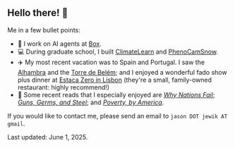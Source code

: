 ## Hello there! 👋
Me in a few bullet points:
- 💼 I work on AI agents at [Box](https://box.com).
- 💻 During graduate school, I built [ClimateLearn](https://github.com/aditya-grover/climate-learn) and [PhenoCamSnow](https://pypi.org/project/phenocam-snow/).
- ✈️ My most recent vacation was to Spain and Portugal. I saw the [Alhambra](https://civilization.fandom.com/wiki/Alhambra_(Civ6)) and the [Torre de Belém](https://civilization.fandom.com/wiki/Torre_de_Bel%C3%A9m_(Civ6)); and I enjoyed a wonderful fado show plus dinner at [Estaca Zero in Lisbon](https://maps.app.goo.gl/17jwppRGTtByAddU6) (they're a small, family-owned restaurant: highly recommend!)
- 📖 Some recent reads that I especially enjoyed are [_Why Nations Fail_](https://www.goodreads.com/book/show/12158480-why-nations-fail); [_Guns, Germs, and Steel_](https://www.goodreads.com/book/show/1842.Guns_Germs_and_Steel); and [_Poverty, by America_](https://www.goodreads.com/book/show/61358638-poverty-by-america).

If you would like to contact me, please send an email to `jason DOT jewik AT gmail`.

Last updated: June 1, 2025.
